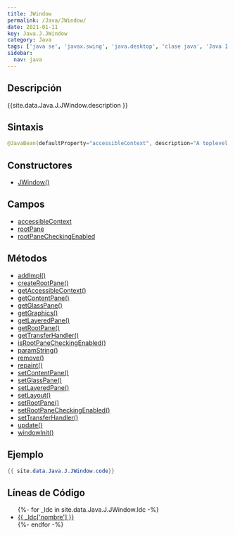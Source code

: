 ```yaml
---
title: JWindow
permalink: /Java/JWindow/
date: 2021-01-11
key: Java.J.JWindow
category: Java
tags: ['java se', 'javax.swing', 'java.desktop', 'clase java', 'Java 1.2']
sidebar: 
  nav: java
---
```


## Descripción
{{site.data.Java.J.JWindow.description }}

## Sintaxis
~~~java
@JavaBean(defaultProperty="accessibleContext", description="A toplevel window which has no system border or controls.") public class JWindow extends Window implements Accessible, RootPaneContainer
~~~

## Constructores
* [JWindow()](/Java/JWindow/JWindow/)

## Campos
* [accessibleContext](/Java/JWindow/accessibleContext)
* [rootPane](/Java/JWindow/rootPane)
* [rootPaneCheckingEnabled](/Java/JWindow/rootPaneCheckingEnabled)

## Métodos
* [addImpl()](/Java/JWindow/addImpl)
* [createRootPane()](/Java/JWindow/createRootPane)
* [getAccessibleContext()](/Java/JWindow/getAccessibleContext)
* [getContentPane()](/Java/JWindow/getContentPane)
* [getGlassPane()](/Java/JWindow/getGlassPane)
* [getGraphics()](/Java/JWindow/getGraphics)
* [getLayeredPane()](/Java/JWindow/getLayeredPane)
* [getRootPane()](/Java/JWindow/getRootPane)
* [getTransferHandler()](/Java/JWindow/getTransferHandler)
* [isRootPaneCheckingEnabled()](/Java/JWindow/isRootPaneCheckingEnabled)
* [paramString()](/Java/JWindow/paramString)
* [remove()](/Java/JWindow/remove)
* [repaint()](/Java/JWindow/repaint)
* [setContentPane()](/Java/JWindow/setContentPane)
* [setGlassPane()](/Java/JWindow/setGlassPane)
* [setLayeredPane()](/Java/JWindow/setLayeredPane)
* [setLayout()](/Java/JWindow/setLayout)
* [setRootPane()](/Java/JWindow/setRootPane)
* [setRootPaneCheckingEnabled()](/Java/JWindow/setRootPaneCheckingEnabled)
* [setTransferHandler()](/Java/JWindow/setTransferHandler)
* [update()](/Java/JWindow/update)
* [windowInit()](/Java/JWindow/windowInit)

## Ejemplo
~~~java
{{ site.data.Java.J.JWindow.code}}
~~~

## Líneas de Código
<ul>
{%- for _ldc in site.data.Java.J.JWindow.ldc -%}
   <li>
       <a href="{{_ldc['url'] }}">{{ _ldc['nombre'] }}</a>
   </li>
{%- endfor -%}
</ul>
